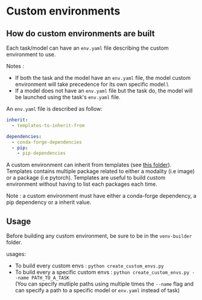 # Custom environments

## How do custom environments are built

Each task/model can have an `env.yaml` file describing the custom environment to use.

Notes :
- If both the task and the model have an `env.yaml` file, the model custom environment will take precedence for its own specific model.\
- If a model does not have an `env.yaml` file but the task do, the model will be launched using the task's `env.yaml` file.

An `env.yaml` file is described as follow:
```yaml
inherit:
  - templates-to-inherit-from

dependencies:
  - conda-forge-dependencies
  - pip:
    - pip-dependencies
```

A custom environment can inherit from templates (see [this folder](src/venv-builder/envs)).\
Templates contains multiple package related to either a modality (i.e image) or a package (i.e pytorch). Templates are useful to build custom environment without having to list each packages each time.

Note : a custom environment must have either a conda-forge dependency, a pip dependency or a inherit value.

## Usage

Before building any custom environment, be sure to be in the `venv-builder` folder.

usages:
* To build every custom envs : `python create_custom_envs.py`
* To build every a specific custom envs : `python create_custom_envs.py --name PATH_TO_A_TASK` \
(You can specify mutliple paths using multiple times the `--name` flag and can specify a path to a specific model or `env.yaml` instead of task)